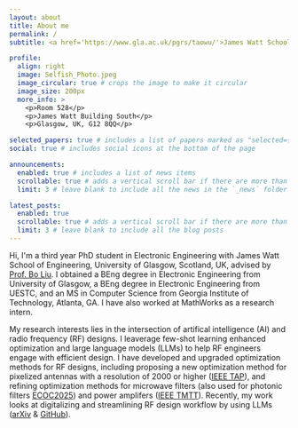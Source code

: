 ```yaml
---
layout: about
title: About me
permalink: /
subtitle: <a href='https://www.gla.ac.uk/pgrs/taowu/'>James Watt School of Engineering, University of Glasgow</a>.

profile:
  align: right
  image: Selfish_Photo.jpeg
  image_circular: true # crops the image to make it circular
  image_size: 200px
  more_info: >
    <p>Room 528</p>
    <p>James Watt Building South</p>
    <p>Glasgow, UK, G12 8QQ</p>

selected_papers: true # includes a list of papers marked as "selected={true}"
social: true # includes social icons at the bottom of the page

announcements:
  enabled: true # includes a list of news items
  scrollable: true # adds a vertical scroll bar if there are more than 3 news items
  limit: 3 # leave blank to include all the news in the `_news` folder

latest_posts:
  enabled: true
  scrollable: true # adds a vertical scroll bar if there are more than 3 new posts items
  limit: 3 # leave blank to include all the blog posts
---
```

Hi, I'm a third year PhD student in Electronic Engineering with James Watt School of Engineering, University of Glasgow, Scotland, UK, advised by [Prof. Bo Liu](https://www.gla.ac.uk/schools/engineering/staff/boliu/). I obtained a BEng degree in Electronic Engineering from University of Glasgow, a BEng degree in Electronic Engineering from UESTC, and an MS in Computer Science from Georgia Institute of Technology, Atlanta, GA. I have also worked at MathWorks as a research intern.

My research interests lies in the intersection of artifical intelligence (AI) and radio frequency (RF) designs. I leaverage few-shot learning enhanced optimization and large language models (LLMs) to help RF engineers engage with efficient design. I have developed and upgraded optimization methods for RF designs, including proposing a new optimization method for pixelized antennas with a resolution of 2000 or higher ([IEEE TAP](https://eprints.gla.ac.uk/352578/)), and refining optimization methods for microwave filters (also used for photonic filters [ECOC2025](https://eprints.gla.ac.uk/359591/)) and power amplifers ([IEEE TMTT](https://eprints.gla.ac.uk/329166/)). Recently, my work looks at digitalizing and streamlining RF design workflow by using LLMs ([arXiv](https://arxiv.org/abs/2504.18271) & [GitHub](https://github.com/TaoWu974/LEAM)).
